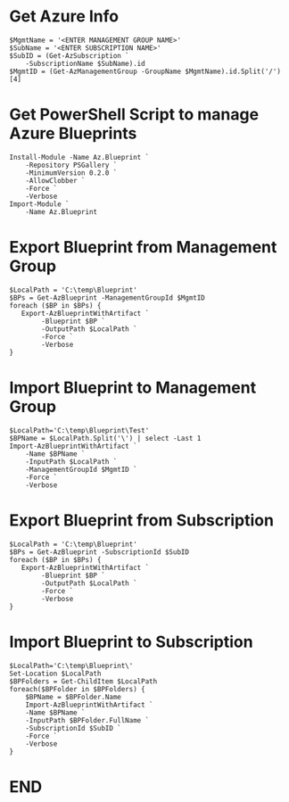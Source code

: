 **Get Azure  Info**
============================
    $MgmtName = '<ENTER MANAGEMENT GROUP NAME>'
    $SubName = '<ENTER SUBSCRIPTION NAME>'
    $SubID = (Get-AzSubscription `
        -SubscriptionName $SubName).id
    $MgmtID = (Get-AzManagementGroup -GroupName $MgmtName).id.Split('/')[4]



**Get PowerShell Script to manage Azure Blueprints**
============================
    Install-Module -Name Az.Blueprint `
        -Repository PSGallery `
        -MinimumVersion 0.2.0 `
        -AllowClobber `
        -Force `
        -Verbose
    Import-Module `
        -Name Az.Blueprint



**Export Blueprint from Management Group**
============================
	$LocalPath = 'C:\temp\Blueprint'
	$BPs = Get-AzBlueprint -ManagementGroupId $MgmtID
	foreach ($BP in $BPs) {    
	   Export-AzBlueprintWithArtifact `
		    -Blueprint $BP `
		    -OutputPath $LocalPath `
		    -Force `
		    -Verbose
	}


**Import Blueprint to Management Group**
============================
    $LocalPath='C:\temp\Blueprint\Test'
    $BPName = $LocalPath.Split('\') | select -Last 1
    Import-AzBlueprintWithArtifact `
        -Name $BPName `
        -InputPath $LocalPath `
        -ManagementGroupId $MgmtID `
        -Force `
        -Verbose
	
	
**Export Blueprint from Subscription**
============================
	$LocalPath = 'C:\temp\Blueprint'
	$BPs = Get-AzBlueprint -SubscriptionId $SubID
	foreach ($BP in $BPs) {    
	   Export-AzBlueprintWithArtifact `
		    -Blueprint $BP `
		    -OutputPath $LocalPath `
		    -Force `
		    -Verbose
	}


**Import Blueprint to Subscription**
============================
	$LocalPath='C:\temp\Blueprint\'
	Set-Location $LocalPath
	$BPFolders = Get-ChildItem $LocalPath
	foreach($BPFolder in $BPFolders) {
	    $BPName = $BPFolder.Name
	    Import-AzBlueprintWithArtifact `
		-Name $BPName `
		-InputPath $BPFolder.FullName `
		-SubscriptionId $SubID `
		-Force `
		-Verbose
	}


**END**
============================
